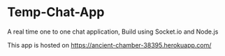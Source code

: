 # Temp-Chat-App
A real time one to one chat application, Build using Socket.io and Node.js

This app is hosted on https://ancient-chamber-38395.herokuapp.com/
